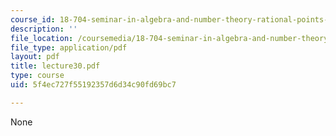```yaml
---
course_id: 18-704-seminar-in-algebra-and-number-theory-rational-points-on-elliptic-curves-fall-2004
description: ''
file_location: /coursemedia/18-704-seminar-in-algebra-and-number-theory-rational-points-on-elliptic-curves-fall-2004/5f4ec727f55192357d6d34c90fd69bc7_lecture30.pdf
file_type: application/pdf
layout: pdf
title: lecture30.pdf
type: course
uid: 5f4ec727f55192357d6d34c90fd69bc7

---
```

None